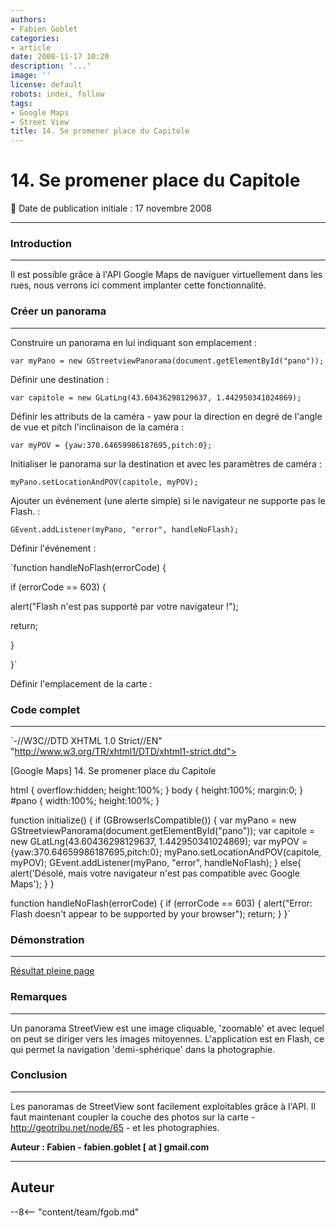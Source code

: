 ```yaml
---
authors:
- Fabien Goblet
categories:
- article
date: 2008-11-17 10:20
description: '...'
image: ''
license: default
robots: index, follow
tags:
- Google Maps
- Street View
title: 14. Se promener place du Capitole
---
```


# 14. Se promener place du Capitole


:calendar: Date de publication initiale : 17 novembre 2008


----





### Introduction




---


Il est possible grâce à l'API Google Maps de naviguer virtuellement dans les rues, nous verrons ici comment implanter cette fonctionnalité.  



### Créer un panorama




---


Construire un panorama en lui indiquant son emplacement :  

`var myPano = new GStreetviewPanorama(document.getElementById("pano"));`  

Définir une destination :  

`var capitole = new GLatLng(43.60436298129637, 1.442950341024869);`  

Définir les attributs de la caméra - yaw pour la direction en degré de l'angle de vue et pitch l'inclinaison de la caméra :  

`var myPOV = {yaw:370.64659986187695,pitch:0};`  

Initialiser le panorama sur la destination et avec les paramètres de caméra :  

`myPano.setLocationAndPOV(capitole, myPOV);`  

Ajouter un événement (une alerte simple) si le navigateur ne supporte pas le Flash. :  

`GEvent.addListener(myPano, "error", handleNoFlash);`  

Définir l'événement :  

`function handleNoFlash(errorCode) {  

if (errorCode == 603) {  

alert("Flash n'est pas supporté par votre navigateur !");  

return;  

}  

}`  

Définir l'emplacement de la carte :  





### Code complet




---


`-//W3C//DTD XHTML 1.0 Strict//EN" "http://www.w3.org/TR/xhtml1/DTD/xhtml1-strict.dtd">  







[Google Maps] 14. Se promener place du Capitole  



html { overflow:hidden; height:100%; }
body { height:100%; margin:0; }
#pano { width:100%; height:100%; }



function initialize() {
if (GBrowserIsCompatible()) {
var myPano = new GStreetviewPanorama(document.getElementById("pano"));
var capitole = new GLatLng(43.60436298129637, 1.442950341024869);
var myPOV = {yaw:370.64659986187695,pitch:0};
myPano.setLocationAndPOV(capitole, myPOV);
GEvent.addListener(myPano, "error", handleNoFlash);
}
else{
alert('Désolé, mais votre navigateur n\'est pas compatible avec Google Maps');
}
}

function handleNoFlash(errorCode) {
if (errorCode == 603) {
alert("Error: Flash doesn't appear to be supported by your browser");
return;
}
}`  



### Démonstration




---






[Résultat pleine page](http://88.191.39.115/fabien/geotribu/%5bgeotribu%5d_Google-Maps_tuto14.html)


### Remarques




---


Un panorama StreetView est une image cliquable, 'zoomable' et avec lequel on peut se diriger vers les images mitoyennes.
L'application est en Flash, ce qui permet la navigation 'demi-sphérique' dans la photographie.


### Conclusion




---


Les panoramas de StreetView sont facilement exploitables grâce à l'API.
Il faut maintenant coupler la couche des photos sur la carte - <http://geotribu.net/node/65> - et les photographies.


**Auteur : Fabien - fabien.goblet [ at ] gmail.com**




----

## Auteur

--8<-- "content/team/fgob.md"
